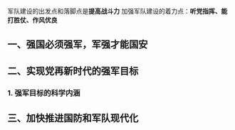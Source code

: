 军队建设的出发点和落脚点是**提高战斗力**
加强军队建设的着力点：**听党指挥、能打胜仗、作风优良**
## 一、强国必须强军，军强才能国安
## 二、实现党再新时代的强军目标
### 1. 强军目标的科学内涵
## 三、加快推进国防和军队现代化
